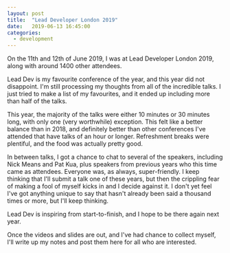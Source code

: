 ```yaml
---
layout: post
title:  "Lead Developer London 2019"
date:   2019-06-13 16:45:00
categories:
  - development
---
```

On the 11th and 12th of June 2019, I was at Lead Developer London 2019, along with around 1400 other attendees.

Lead Dev is my favourite conference of the year, and this year did not disappoint. I'm still processing my thoughts
from all of the incredible talks. I just tried to make a list of my favourites, and it ended up including more than
half of the talks.

This year, the majority of the talks were either 10 minutes or 30 minutes long, with only one (very worthwhile)
exception. This felt like a better balance than in 2018, and definitely better than other conferences I've attended
that have talks of an hour or longer. Refreshment breaks were plentiful, and the food was actually pretty good.

In between talks, I got a chance to chat to several of the speakers, including Nick Means and Pat Kua, plus speakers
from previous years who this time came as attendees. Everyone was, as always, super-friendly. I keep thinking that
I'll submit a talk one of these years, but then the crippling fear of making a fool of myself kicks in and I decide
against it. I don't yet feel I've got anything unique to say that hasn't already been said a thousand times or more,
but I'll keep thinking.

Lead Dev is inspiring from start-to-finish, and I hope to be there again next year.

Once the videos and slides are out, and I've had chance to collect myself, I'll write up my notes and post them here
for all who are interested.